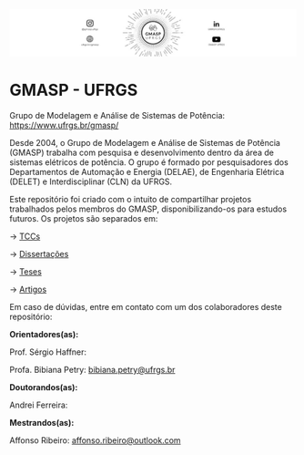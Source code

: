 ![teste](./0.Identidade_Visual/capa_canais.jpg)
# GMASP - UFRGS
Grupo de Modelagem e Análise de Sistemas de Potência: https://www.ufrgs.br/gmasp/

Desde 2004, o Grupo de Modelagem e Análise de Sistemas de Potência (GMASP) trabalha com pesquisa e desenvolvimento dentro da área de sistemas elétricos de potência. 
O grupo é formado por pesquisadores dos Departamentos de Automação e Energia (DELAE), de Engenharia Elétrica (DELET) e Interdisciplinar (CLN) da UFRGS.

Este repositório foi criado com o intuito de compartilhar projetos trabalhados pelos membros do GMASP, disponibilizando-os para estudos futuros.
Os projetos são separados em:

-> [TCCs](./TCC/)

-> [Dissertações](./Dissertação/)

-> [Teses](./Tese/)

-> [Artigos](./Artigos/)




Em caso de dúvidas, entre em contato com um dos colaboradores deste repositório:

**Orientadores(as):**

Prof. Sérgio Haffner: 

Profa. Bibiana Petry: bibiana.petry@ufrgs.br


**Doutorandos(as):**

Andrei Ferreira:


**Mestrandos(as):**

Affonso Ribeiro: affonso.ribeiro@outlook.com


